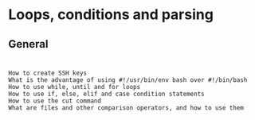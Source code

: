 # Loops, conditions and parsing
## General
#
	How to create SSH keys
	What is the advantage of using #!/usr/bin/env bash over #!/bin/bash
	How to use while, until and for loops
	How to use if, else, elif and case condition statements
	How to use the cut command
	What are files and other comparison operators, and how to use them